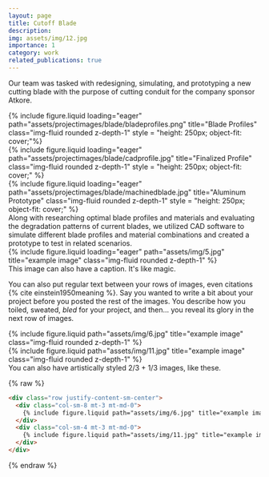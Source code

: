 ```yaml
---
layout: page
title: Cutoff Blade
description: 
img: assets/img/12.jpg
importance: 1
category: work
related_publications: true
---
```


Our team was tasked with redesigning, simulating, and prototyping a new cutting blade with the purpose of cutting conduit for the company sponsor Atkore.

  

<div class="row">
    <div class="col-sm mt-3 mt-md-0">
        {% include figure.liquid loading="eager" path="assets/projectimages/blade/bladeprofiles.png" title="Blade Profiles" class="img-fluid rounded z-depth-1" style = "height: 250px; object-fit: cover;"%}
    </div>
    <div class="col-sm mt-3 mt-md-0">
        {% include figure.liquid loading="eager" path="assets/projectimages/blade/cadprofile.jpg" title="Finalized Profile" class="img-fluid rounded z-depth-1" style = "height: 250px; object-fit: cover;" %}
    </div>
    <div class="col-sm mt-3 mt-md-0">
        {% include figure.liquid loading="eager" path="assets/projectimages/blade/machinedblade.jpg" title="Aluminum Prototype" class="img-fluid rounded z-depth-1" style = "height: 250px; object-fit: cover;" %}
    </div>
</div>
<div class="caption">
    Along with researching optimal blade profiles and materials and evaluating the degradation patterns of current blades, we utilized CAD software to simulate different blade profiles and material combinations and created a prototype to test in related scenarios.
</div>
<div class="row">
    <div class="col-sm mt-3 mt-md-0">
        {% include figure.liquid loading="eager" path="assets/img/5.jpg" title="example image" class="img-fluid rounded z-depth-1" %}
    </div>
</div>
<div class="caption">
    This image can also have a caption. It's like magic.
</div>

You can also put regular text between your rows of images, even citations {% cite einstein1950meaning %}.
Say you wanted to write a bit about your project before you posted the rest of the images.
You describe how you toiled, sweated, _bled_ for your project, and then... you reveal its glory in the next row of images.

<div class="row justify-content-sm-center">
    <div class="col-sm-8 mt-3 mt-md-0">
        {% include figure.liquid path="assets/img/6.jpg" title="example image" class="img-fluid rounded z-depth-1" %}
    </div>
    <div class="col-sm-4 mt-3 mt-md-0">
        {% include figure.liquid path="assets/img/11.jpg" title="example image" class="img-fluid rounded z-depth-1" %}
    </div>
</div>
<div class="caption">
    You can also have artistically styled 2/3 + 1/3 images, like these.
</div>



{% raw %}

```html
<div class="row justify-content-sm-center">
  <div class="col-sm-8 mt-3 mt-md-0">
    {% include figure.liquid path="assets/img/6.jpg" title="example image" class="img-fluid rounded z-depth-1" %}
  </div>
  <div class="col-sm-4 mt-3 mt-md-0">
    {% include figure.liquid path="assets/img/11.jpg" title="example image" class="img-fluid rounded z-depth-1" %}
  </div>
</div>
```

{% endraw %}
